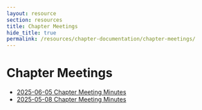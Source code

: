 ```yaml
---
layout: resource
section: resources
title: Chapter Meetings
hide_title: true
permalink: /resources/chapter-documentation/chapter-meetings/
---
```


# Chapter Meetings

- [2025-06-05 Chapter Meeting Minutes](files/2025-06-05-chapter-meeting/)
- [2025-05-08 Chapter Meeting Minutes](files/2025-05-08-chapter-meeting/)
